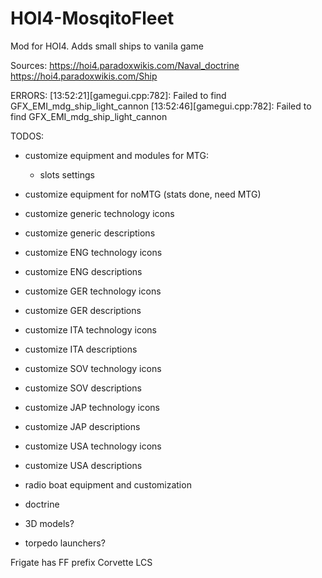 # HOI4-MosqitoFleet
Mod for HOI4. Adds small ships to vanila game


Sources:
https://hoi4.paradoxwikis.com/Naval_doctrine
https://hoi4.paradoxwikis.com/Ship


ERRORS:
[13:52:21][gamegui.cpp:782]: Failed to find GFX_EMI_mdg_ship_light_cannon
[13:52:46][gamegui.cpp:782]: Failed to find GFX_EMI_mdg_ship_light_cannon


TODOS:
- customize equipment and modules for MTG:
	- slots settings

- customize equipment for noMTG (stats done, need MTG)

- customize generic technology icons
- customize generic descriptions

- customize ENG technology icons
- customize ENG descriptions

- customize GER technology icons
- customize GER descriptions

- customize ITA technology icons
- customize ITA descriptions

- customize SOV technology icons
- customize SOV descriptions

- customize JAP technology icons
- customize JAP descriptions

- customize USA technology icons
- customize USA descriptions

- radio boat equipment and customization

- doctrine

- 3D models?
- torpedo launchers?

Frigate has FF prefix
Corvette LCS
